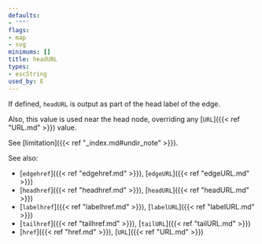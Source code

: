 ```yaml
---
defaults:
- '""'
flags:
- map
- svg
minimums: []
title: headURL
types:
- escString
used_by: E
---
```

If defined, `headURL` is output as part of the head label of the edge.

Also, this value is used near the head node, overriding any [`URL`]({{< ref "URL.md" >}}) value.

See [limitation]({{< ref "_index.md#undir_note" >}}).

See also:

- [`edgehref`]({{< ref "edgehref.md" >}}), [`edgeURL`]({{< ref "edgeURL.md" >}})
- [`headhref`]({{< ref "headhref.md" >}}), [`headURL`]({{< ref "headURL.md" >}})
- [`labelhref`]({{< ref "labelhref.md" >}}), [`labelURL`]({{< ref "labelURL.md" >}})
- [`tailhref`]({{< ref "tailhref.md" >}}), [`tailURL`]({{< ref "tailURL.md" >}})
- [`href`]({{< ref "href.md" >}}), [`URL`]({{< ref "URL.md" >}})

